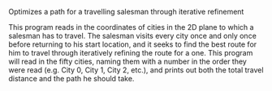 Optimizes a path for a travelling salesman through iterative refinement

This program reads in the coordinates of cities in the 2D plane to which a salesman has to travel.  The salesman visits every city once and only once before returning to his start location, and it seeks to find the best route for him to travel through iteratively refining the route for a one.  This program will read in the fifty cities, naming them with a number in the order they were read (e.g. City 0, City 1, City 2, etc.), and prints out both the total travel distance and the path he should take.
